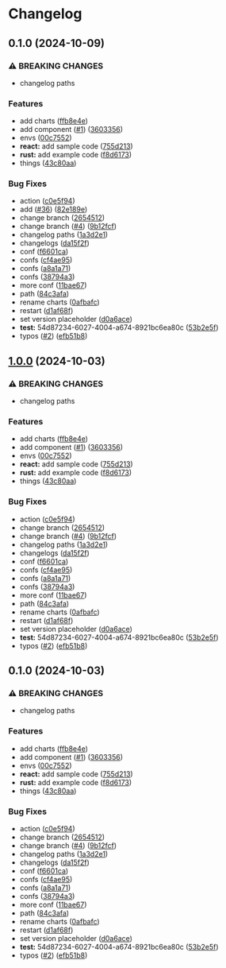 # Changelog

## 0.1.0 (2024-10-09)


### ⚠ BREAKING CHANGES

* changelog paths

### Features

* add charts ([ffb8e4e](https://github.com/aajimal/release-please-monorepo/commit/ffb8e4ec9faa4d8d168d9407047e9d1d14a4c6d2))
* add component ([#1](https://github.com/aajimal/release-please-monorepo/issues/1)) ([3603356](https://github.com/aajimal/release-please-monorepo/commit/3603356f99349ed729f63c856014f95a7f754d4f))
* envs ([00c7552](https://github.com/aajimal/release-please-monorepo/commit/00c7552f7f57cd82099dbfdcc4134272488f0d54))
* **react:** add sample code ([755d213](https://github.com/aajimal/release-please-monorepo/commit/755d2133dde08b8e1aeb2012256ee58b934fc346))
* **rust:** add example code ([f8d6173](https://github.com/aajimal/release-please-monorepo/commit/f8d61736e63e4c1baf1d881c50556fa0ba6829d0))
* things ([43c80aa](https://github.com/aajimal/release-please-monorepo/commit/43c80aa7af6ba5919deb7d355647cbaa59450edd))


### Bug Fixes

* action ([c0e5f94](https://github.com/aajimal/release-please-monorepo/commit/c0e5f945f55a1be278f479c13ca547a9fc0716ab))
* add ([#36](https://github.com/aajimal/release-please-monorepo/issues/36)) ([82e189e](https://github.com/aajimal/release-please-monorepo/commit/82e189e41a95557f8eb6e50d137a27cacee80c20))
* change branch ([2654512](https://github.com/aajimal/release-please-monorepo/commit/265451260d5fceb792716991421206f94951e679))
* change branch ([#4](https://github.com/aajimal/release-please-monorepo/issues/4)) ([9b12fcf](https://github.com/aajimal/release-please-monorepo/commit/9b12fcff93424db1fb0ecfd20be6dc4b2c849206))
* changelog paths ([1a3d2e1](https://github.com/aajimal/release-please-monorepo/commit/1a3d2e1006ad561509eb8454edf5d4278ca6393f))
* changelogs ([da15f2f](https://github.com/aajimal/release-please-monorepo/commit/da15f2fea517a29f970ef24fca5f12845ec7cf3f))
* conf ([f6601ca](https://github.com/aajimal/release-please-monorepo/commit/f6601ca25a1c791cf5a10f5a4b8cd488cd81a116))
* confs ([cf4ae95](https://github.com/aajimal/release-please-monorepo/commit/cf4ae9545c927202f73e12279850be39aa57794a))
* confs ([a8a1a71](https://github.com/aajimal/release-please-monorepo/commit/a8a1a71772798e9df248a19690d12830e794f488))
* confs ([38794a3](https://github.com/aajimal/release-please-monorepo/commit/38794a31f30062c3f685d3209ebb14ce65919742))
* more conf ([11bae67](https://github.com/aajimal/release-please-monorepo/commit/11bae67591f6964b94c9ee9f905090a85ee1d4d4))
* path ([84c3afa](https://github.com/aajimal/release-please-monorepo/commit/84c3afa384dadcbf196475479fd46ffcb8a2dd4b))
* rename charts ([0afbafc](https://github.com/aajimal/release-please-monorepo/commit/0afbafcd21e67c9de4e80b61f2308f4f73cdeb7e))
* restart ([d1af68f](https://github.com/aajimal/release-please-monorepo/commit/d1af68f86589670f9681e9fab1f4ed5cd82bfe6b))
* set version placeholder ([d0a6ace](https://github.com/aajimal/release-please-monorepo/commit/d0a6ace18d85494e32a3956f6d97a8a97a2159bd))
* **test:** 54d87234-6027-4004-a674-8921bc6ea80c ([53b2e5f](https://github.com/aajimal/release-please-monorepo/commit/53b2e5f938e3590c9c9dff57d3f0c36e702be5a8))
* typos ([#2](https://github.com/aajimal/release-please-monorepo/issues/2)) ([efb51b8](https://github.com/aajimal/release-please-monorepo/commit/efb51b878deebca859d15e65b706c684ed73b9f5))

## [1.0.0](https://github.com/aajimal/release-please-monorepo/compare/v0.1.0...v1.0.0) (2024-10-03)


### ⚠ BREAKING CHANGES

* changelog paths

### Features

* add charts ([ffb8e4e](https://github.com/aajimal/release-please-monorepo/commit/ffb8e4ec9faa4d8d168d9407047e9d1d14a4c6d2))
* add component ([#1](https://github.com/aajimal/release-please-monorepo/issues/1)) ([3603356](https://github.com/aajimal/release-please-monorepo/commit/3603356f99349ed729f63c856014f95a7f754d4f))
* envs ([00c7552](https://github.com/aajimal/release-please-monorepo/commit/00c7552f7f57cd82099dbfdcc4134272488f0d54))
* **react:** add sample code ([755d213](https://github.com/aajimal/release-please-monorepo/commit/755d2133dde08b8e1aeb2012256ee58b934fc346))
* **rust:** add example code ([f8d6173](https://github.com/aajimal/release-please-monorepo/commit/f8d61736e63e4c1baf1d881c50556fa0ba6829d0))
* things ([43c80aa](https://github.com/aajimal/release-please-monorepo/commit/43c80aa7af6ba5919deb7d355647cbaa59450edd))


### Bug Fixes

* action ([c0e5f94](https://github.com/aajimal/release-please-monorepo/commit/c0e5f945f55a1be278f479c13ca547a9fc0716ab))
* change branch ([2654512](https://github.com/aajimal/release-please-monorepo/commit/265451260d5fceb792716991421206f94951e679))
* change branch ([#4](https://github.com/aajimal/release-please-monorepo/issues/4)) ([9b12fcf](https://github.com/aajimal/release-please-monorepo/commit/9b12fcff93424db1fb0ecfd20be6dc4b2c849206))
* changelog paths ([1a3d2e1](https://github.com/aajimal/release-please-monorepo/commit/1a3d2e1006ad561509eb8454edf5d4278ca6393f))
* changelogs ([da15f2f](https://github.com/aajimal/release-please-monorepo/commit/da15f2fea517a29f970ef24fca5f12845ec7cf3f))
* conf ([f6601ca](https://github.com/aajimal/release-please-monorepo/commit/f6601ca25a1c791cf5a10f5a4b8cd488cd81a116))
* confs ([cf4ae95](https://github.com/aajimal/release-please-monorepo/commit/cf4ae9545c927202f73e12279850be39aa57794a))
* confs ([a8a1a71](https://github.com/aajimal/release-please-monorepo/commit/a8a1a71772798e9df248a19690d12830e794f488))
* confs ([38794a3](https://github.com/aajimal/release-please-monorepo/commit/38794a31f30062c3f685d3209ebb14ce65919742))
* more conf ([11bae67](https://github.com/aajimal/release-please-monorepo/commit/11bae67591f6964b94c9ee9f905090a85ee1d4d4))
* path ([84c3afa](https://github.com/aajimal/release-please-monorepo/commit/84c3afa384dadcbf196475479fd46ffcb8a2dd4b))
* rename charts ([0afbafc](https://github.com/aajimal/release-please-monorepo/commit/0afbafcd21e67c9de4e80b61f2308f4f73cdeb7e))
* restart ([d1af68f](https://github.com/aajimal/release-please-monorepo/commit/d1af68f86589670f9681e9fab1f4ed5cd82bfe6b))
* set version placeholder ([d0a6ace](https://github.com/aajimal/release-please-monorepo/commit/d0a6ace18d85494e32a3956f6d97a8a97a2159bd))
* **test:** 54d87234-6027-4004-a674-8921bc6ea80c ([53b2e5f](https://github.com/aajimal/release-please-monorepo/commit/53b2e5f938e3590c9c9dff57d3f0c36e702be5a8))
* typos ([#2](https://github.com/aajimal/release-please-monorepo/issues/2)) ([efb51b8](https://github.com/aajimal/release-please-monorepo/commit/efb51b878deebca859d15e65b706c684ed73b9f5))

## 0.1.0 (2024-10-03)


### ⚠ BREAKING CHANGES

* changelog paths

### Features

* add charts ([ffb8e4e](https://github.com/aajimal/release-please-monorepo/commit/ffb8e4ec9faa4d8d168d9407047e9d1d14a4c6d2))
* add component ([#1](https://github.com/aajimal/release-please-monorepo/issues/1)) ([3603356](https://github.com/aajimal/release-please-monorepo/commit/3603356f99349ed729f63c856014f95a7f754d4f))
* envs ([00c7552](https://github.com/aajimal/release-please-monorepo/commit/00c7552f7f57cd82099dbfdcc4134272488f0d54))
* **react:** add sample code ([755d213](https://github.com/aajimal/release-please-monorepo/commit/755d2133dde08b8e1aeb2012256ee58b934fc346))
* **rust:** add example code ([f8d6173](https://github.com/aajimal/release-please-monorepo/commit/f8d61736e63e4c1baf1d881c50556fa0ba6829d0))
* things ([43c80aa](https://github.com/aajimal/release-please-monorepo/commit/43c80aa7af6ba5919deb7d355647cbaa59450edd))


### Bug Fixes

* action ([c0e5f94](https://github.com/aajimal/release-please-monorepo/commit/c0e5f945f55a1be278f479c13ca547a9fc0716ab))
* change branch ([2654512](https://github.com/aajimal/release-please-monorepo/commit/265451260d5fceb792716991421206f94951e679))
* change branch ([#4](https://github.com/aajimal/release-please-monorepo/issues/4)) ([9b12fcf](https://github.com/aajimal/release-please-monorepo/commit/9b12fcff93424db1fb0ecfd20be6dc4b2c849206))
* changelog paths ([1a3d2e1](https://github.com/aajimal/release-please-monorepo/commit/1a3d2e1006ad561509eb8454edf5d4278ca6393f))
* changelogs ([da15f2f](https://github.com/aajimal/release-please-monorepo/commit/da15f2fea517a29f970ef24fca5f12845ec7cf3f))
* conf ([f6601ca](https://github.com/aajimal/release-please-monorepo/commit/f6601ca25a1c791cf5a10f5a4b8cd488cd81a116))
* confs ([cf4ae95](https://github.com/aajimal/release-please-monorepo/commit/cf4ae9545c927202f73e12279850be39aa57794a))
* confs ([a8a1a71](https://github.com/aajimal/release-please-monorepo/commit/a8a1a71772798e9df248a19690d12830e794f488))
* confs ([38794a3](https://github.com/aajimal/release-please-monorepo/commit/38794a31f30062c3f685d3209ebb14ce65919742))
* more conf ([11bae67](https://github.com/aajimal/release-please-monorepo/commit/11bae67591f6964b94c9ee9f905090a85ee1d4d4))
* path ([84c3afa](https://github.com/aajimal/release-please-monorepo/commit/84c3afa384dadcbf196475479fd46ffcb8a2dd4b))
* rename charts ([0afbafc](https://github.com/aajimal/release-please-monorepo/commit/0afbafcd21e67c9de4e80b61f2308f4f73cdeb7e))
* restart ([d1af68f](https://github.com/aajimal/release-please-monorepo/commit/d1af68f86589670f9681e9fab1f4ed5cd82bfe6b))
* set version placeholder ([d0a6ace](https://github.com/aajimal/release-please-monorepo/commit/d0a6ace18d85494e32a3956f6d97a8a97a2159bd))
* **test:** 54d87234-6027-4004-a674-8921bc6ea80c ([53b2e5f](https://github.com/aajimal/release-please-monorepo/commit/53b2e5f938e3590c9c9dff57d3f0c36e702be5a8))
* typos ([#2](https://github.com/aajimal/release-please-monorepo/issues/2)) ([efb51b8](https://github.com/aajimal/release-please-monorepo/commit/efb51b878deebca859d15e65b706c684ed73b9f5))
